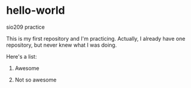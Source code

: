 # hello-world
sio209 practice

This is my first repository and I'm practicing. Actually, I already have one repository, but never knew what I was doing. 

Here's a list:

1. Awesome

2. Not so awesome
